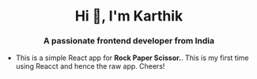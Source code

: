 <h1 align="center">Hi 👋, I'm Karthik</h1>
<h3 align="center">A passionate frontend developer from India</h3>

- This is a simple React app for **Rock Paper Scissor.**. This is my first time using Reacct and hence the raw app. Cheers!
